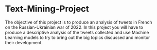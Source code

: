 # Text-Mining-Project
The objective of this project is to produce an analysis of tweets in French on the Russian-Ukrainian war of 2022. In this project you will have to produce a descriptive analysis of the tweets collected and use Machine Learning models to try to bring out the big topics discussed and monitor their development.

